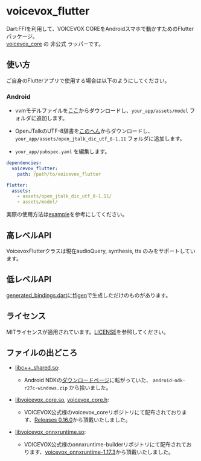 # voicevox_flutter

Dart:FFIを利用して、VOICEVOX COREをAndroidスマホで動かすためのFlutterパッケージ。  
[voicevox_core](https://github.com/VOICEVOX/voicevox_core) の 非公式 ラッパーです。

## 使い方
ご自身のFlutterアプリで使用する場合は以下のようにしてください。
### Android

- vvmモデルファイルを[ここ](https://github.com/VOICEVOX/voicevox_vvm/tree/main/vvms)からダウンロードし、`your_app/assets/model` フォルダに追加します。

- OpenJTalkのUTF-8辞書を[このへん](https://open-jtalk.sourceforge.net/)からダウンロードし、`your_app/assets/open_jtalk_dic_utf_8-1.11` フォルダに追加します。

- `your_app/pubspec.yaml` を編集します。

```yaml
dependencies:
  voicevox_flutter:
    path: /path/to/voicevox_flutter

flutter:
  assets:
    - assets/open_jtalk_dic_utf_8-1.11/
    - assets/model/
```

実際の使用方法は[example](example)を参考にしてください。

## 高レベルAPI
VoicevoxFlutterクラスは現在audioQuery, synthesis, tts のみをサポートしています。

## 低レベルAPI
[generated_bindings.dart](lib/generated_bindings.dart)に[ffigen](https://github.com/dart-lang/ffigen)で生成しただけのものがあります。


## ライセンス
MITライセンスが適用されています。[LICENSE](LICENSE)を参照してください。  


## ファイルの出どころ
- [libc++_shared.so](android/src/main/jniLibs/arm64-v8a/libc++_shared.so):
  - Android NDKの[ダウンロードページ](https://developer.android.com/ndk/downloads?hl=ja)に転がっていた、 `android-ndk-r27c-windows.zip` から拾いました。

- [libvoicevox_core.so](android/src/main/jniLibs/libvoicevox_core.so), [voicevox_core.h](voicevox_core.h):
  - VOICEVOX公式様のvoicevox_coreリポジトリにて配布されております、[Releases 0.16.0](https://github.com/VOICEVOX/voicevox_core/releases/tag/0.16.0)から頂戴いたしました。  

- [libvoicevox_onnxruntime.so](android/src/main/jniLibs/libvoicevox_onnxruntime.so):
  - VOICEVOX公式様のonnxruntime-builderリポジトリにて配布されております、[voicevox_onnxruntime-1.17.3](https://github.com/VOICEVOX/onnxruntime-builder/releases/tag/voicevox_onnxruntime-1.17.3)から頂戴いたしました。  
